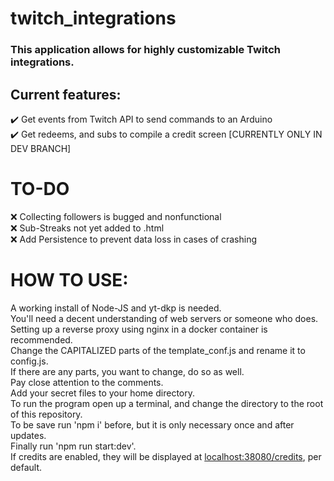 # twitch_integrations  
### This application allows for highly customizable Twitch integrations.  
## Current features:  
✔️ Get events from Twitch API to send commands to an Arduino  
✔️ Get redeems, and subs to compile a credit screen  [CURRENTLY ONLY IN DEV BRANCH]

# TO-DO  
❌ Collecting followers is bugged and nonfunctional  
❌ Sub-Streaks not yet added to .html  
❌ Add Persistence to prevent data loss in cases of crashing  

# HOW TO USE:  

A working install of Node-JS and yt-dkp is needed.  
You'll need a decent understanding of web servers or someone who does.  
Setting up a reverse proxy using nginx in a docker container is recommended.  
Change the CAPITALIZED parts of the template_conf.js and rename it to config.js.  
If there are any parts, you want to change, do so as well.  
Pay close attention to the comments.  
Add your secret files to your home directory.  
To run the program open up a terminal, and change the directory to the root of this repository.  
To be save run 'npm i' before, but it is only necessary once and after updates.  
Finally run 'npm run start:dev'.  
If credits are enabled, they will be displayed at [localhost:38080/credits](http://localhost:38080/credits), per default.  


